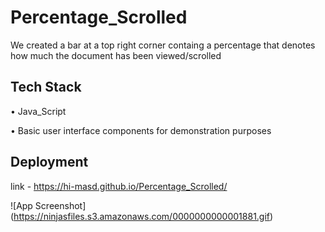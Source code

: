 
# Percentage_Scrolled
We created a bar at a top right corner containg a percentage that denotes how much the document has been viewed/scrolled 









## Tech Stack


•	Java_Script

•	Basic user interface components for demonstration purposes

## Deployment


link - https://hi-masd.github.io/Percentage_Scrolled/ 




![App Screenshot] (https://ninjasfiles.s3.amazonaws.com/0000000000001881.gif)

